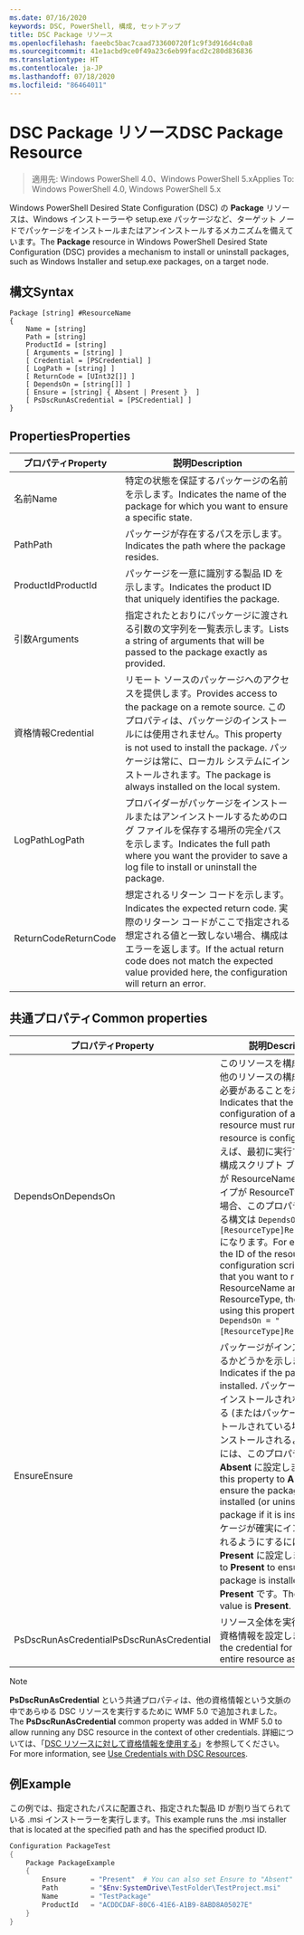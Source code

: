 ```yaml
---
ms.date: 07/16/2020
keywords: DSC, PowerShell, 構成, セットアップ
title: DSC Package リソース
ms.openlocfilehash: faeebc5bac7caad733600720f1c9f3d916d4c0a8
ms.sourcegitcommit: 41e1acbd9ce0f49a23c6eb99facd2c280d836836
ms.translationtype: HT
ms.contentlocale: ja-JP
ms.lasthandoff: 07/18/2020
ms.locfileid: "86464011"
---
```

# <a name="dsc-package-resource"></a><span data-ttu-id="cc018-103">DSC Package リソース</span><span class="sxs-lookup"><span data-stu-id="cc018-103">DSC Package Resource</span></span>

> <span data-ttu-id="cc018-104">適用先: Windows PowerShell 4.0、Windows PowerShell 5.x</span><span class="sxs-lookup"><span data-stu-id="cc018-104">Applies To: Windows PowerShell 4.0, Windows PowerShell 5.x</span></span>

<span data-ttu-id="cc018-105">Windows PowerShell Desired State Configuration (DSC) の **Package** リソースは、Windows インストーラーや setup.exe パッケージなど、ターゲット ノードでパッケージをインストールまたはアンインストールするメカニズムを備えています。</span><span class="sxs-lookup"><span data-stu-id="cc018-105">The **Package** resource in Windows PowerShell Desired State Configuration (DSC) provides a mechanism to install or uninstall packages, such as Windows Installer and setup.exe packages, on a target node.</span></span>

## <a name="syntax"></a><span data-ttu-id="cc018-106">構文</span><span class="sxs-lookup"><span data-stu-id="cc018-106">Syntax</span></span>

```Syntax
Package [string] #ResourceName
{
    Name = [string]
    Path = [string]
    ProductId = [string]
    [ Arguments = [string] ]
    [ Credential = [PSCredential] ]
    [ LogPath = [string] ]
    [ ReturnCode = [UInt32[]] ]
    [ DependsOn = [string[]] ]
    [ Ensure = [string] { Absent | Present }  ]
    [ PsDscRunAsCredential = [PSCredential] ]
}
```

## <a name="properties"></a><span data-ttu-id="cc018-107">Properties</span><span class="sxs-lookup"><span data-stu-id="cc018-107">Properties</span></span>

|<span data-ttu-id="cc018-108">プロパティ</span><span class="sxs-lookup"><span data-stu-id="cc018-108">Property</span></span> |<span data-ttu-id="cc018-109">説明</span><span class="sxs-lookup"><span data-stu-id="cc018-109">Description</span></span> |
|---|---|
|<span data-ttu-id="cc018-110">名前</span><span class="sxs-lookup"><span data-stu-id="cc018-110">Name</span></span> |<span data-ttu-id="cc018-111">特定の状態を保証するパッケージの名前を示します。</span><span class="sxs-lookup"><span data-stu-id="cc018-111">Indicates the name of the package for which you want to ensure a specific state.</span></span> |
|<span data-ttu-id="cc018-112">Path</span><span class="sxs-lookup"><span data-stu-id="cc018-112">Path</span></span> |<span data-ttu-id="cc018-113">パッケージが存在するパスを示します。</span><span class="sxs-lookup"><span data-stu-id="cc018-113">Indicates the path where the package resides.</span></span> |
|<span data-ttu-id="cc018-114">ProductId</span><span class="sxs-lookup"><span data-stu-id="cc018-114">ProductId</span></span> |<span data-ttu-id="cc018-115">パッケージを一意に識別する製品 ID を示します。</span><span class="sxs-lookup"><span data-stu-id="cc018-115">Indicates the product ID that uniquely identifies the package.</span></span> |
|<span data-ttu-id="cc018-116">引数</span><span class="sxs-lookup"><span data-stu-id="cc018-116">Arguments</span></span> |<span data-ttu-id="cc018-117">指定されたとおりにパッケージに渡される引数の文字列を一覧表示します。</span><span class="sxs-lookup"><span data-stu-id="cc018-117">Lists a string of arguments that will be passed to the package exactly as provided.</span></span> |
|<span data-ttu-id="cc018-118">資格情報</span><span class="sxs-lookup"><span data-stu-id="cc018-118">Credential</span></span> |<span data-ttu-id="cc018-119">リモート ソースのパッケージへのアクセスを提供します。</span><span class="sxs-lookup"><span data-stu-id="cc018-119">Provides access to the package on a remote source.</span></span> <span data-ttu-id="cc018-120">このプロパティは、パッケージのインストールには使用されません。</span><span class="sxs-lookup"><span data-stu-id="cc018-120">This property is not used to install the package.</span></span> <span data-ttu-id="cc018-121">パッケージは常に、ローカル システムにインストールされます。</span><span class="sxs-lookup"><span data-stu-id="cc018-121">The package is always installed on the local system.</span></span> |
|<span data-ttu-id="cc018-122">LogPath</span><span class="sxs-lookup"><span data-stu-id="cc018-122">LogPath</span></span> |<span data-ttu-id="cc018-123">プロバイダーがパッケージをインストールまたはアンインストールするためのログ ファイルを保存する場所の完全パスを示します。</span><span class="sxs-lookup"><span data-stu-id="cc018-123">Indicates the full path where you want the provider to save a log file to install or uninstall the package.</span></span> |
|<span data-ttu-id="cc018-124">ReturnCode</span><span class="sxs-lookup"><span data-stu-id="cc018-124">ReturnCode</span></span> |<span data-ttu-id="cc018-125">想定されるリターン コードを示します。</span><span class="sxs-lookup"><span data-stu-id="cc018-125">Indicates the expected return code.</span></span> <span data-ttu-id="cc018-126">実際のリターン コードがここで指定される想定される値と一致しない場合、構成はエラーを返します。</span><span class="sxs-lookup"><span data-stu-id="cc018-126">If the actual return code does not match the expected value provided here, the configuration will return an error.</span></span> |

## <a name="common-properties"></a><span data-ttu-id="cc018-127">共通プロパティ</span><span class="sxs-lookup"><span data-stu-id="cc018-127">Common properties</span></span>

|<span data-ttu-id="cc018-128">プロパティ</span><span class="sxs-lookup"><span data-stu-id="cc018-128">Property</span></span> |<span data-ttu-id="cc018-129">説明</span><span class="sxs-lookup"><span data-stu-id="cc018-129">Description</span></span> |
|---|---|
|<span data-ttu-id="cc018-130">DependsOn</span><span class="sxs-lookup"><span data-stu-id="cc018-130">DependsOn</span></span> |<span data-ttu-id="cc018-131">このリソースを構成する前に、他のリソースの構成を実行する必要があることを示します。</span><span class="sxs-lookup"><span data-stu-id="cc018-131">Indicates that the configuration of another resource must run before this resource is configured.</span></span> <span data-ttu-id="cc018-132">たとえば、最初に実行するリソース構成スクリプト ブロックの ID が ResourceName で、そのタイプが ResourceType である場合、このプロパティを使用する構文は `DependsOn = "[ResourceType]ResourceName"` になります。</span><span class="sxs-lookup"><span data-stu-id="cc018-132">For example, if the ID of the resource configuration script block that you want to run first is ResourceName and its type is ResourceType, the syntax for using this property is `DependsOn = "[ResourceType]ResourceName"`.</span></span> |
|<span data-ttu-id="cc018-133">Ensure</span><span class="sxs-lookup"><span data-stu-id="cc018-133">Ensure</span></span> |<span data-ttu-id="cc018-134">パッケージがインストールされるかどうかを示します。</span><span class="sxs-lookup"><span data-stu-id="cc018-134">Indicates if the package is installed.</span></span> <span data-ttu-id="cc018-135">パッケージが確実にインストールされないようにする (またはパッケージがインストールされている場合はアンインストールされるようにする) には、このプロパティを **Absent** に設定します。</span><span class="sxs-lookup"><span data-stu-id="cc018-135">Set this property to **Absent** to ensure the package is not installed (or uninstall the package if it is installed).</span></span> <span data-ttu-id="cc018-136">パッケージが確実にインストールされるようにするには、これを **Present** に設定します。</span><span class="sxs-lookup"><span data-stu-id="cc018-136">Set it to **Present** to ensure the package is installed.</span></span> <span data-ttu-id="cc018-137">既定値は **Present** です。</span><span class="sxs-lookup"><span data-stu-id="cc018-137">The default value is **Present**.</span></span> |
|<span data-ttu-id="cc018-138">PsDscRunAsCredential</span><span class="sxs-lookup"><span data-stu-id="cc018-138">PsDscRunAsCredential</span></span> |<span data-ttu-id="cc018-139">リソース全体を実行するための資格情報を設定します。</span><span class="sxs-lookup"><span data-stu-id="cc018-139">Sets the credential for running the entire resource as.</span></span> |

> [!NOTE]
> <span data-ttu-id="cc018-140">**PsDscRunAsCredential** という共通プロパティは、他の資格情報という文脈の中であらゆる DSC リソースを実行するために WMF 5.0 で追加されました。</span><span class="sxs-lookup"><span data-stu-id="cc018-140">The **PsDscRunAsCredential** common property was added in WMF 5.0 to allow running any DSC resource in the context of other credentials.</span></span> <span data-ttu-id="cc018-141">詳細については、「[DSC リソースに対して資格情報を使用する](../../../configurations/runasuser.md)」を参照してください。</span><span class="sxs-lookup"><span data-stu-id="cc018-141">For more information, see [Use Credentials with DSC Resources](../../../configurations/runasuser.md).</span></span>

## <a name="example"></a><span data-ttu-id="cc018-142">例</span><span class="sxs-lookup"><span data-stu-id="cc018-142">Example</span></span>

<span data-ttu-id="cc018-143">この例では、指定されたパスに配置され、指定された製品 ID が割り当てられている .msi インストーラーを実行します。</span><span class="sxs-lookup"><span data-stu-id="cc018-143">This example runs the .msi installer that is located at the specified path and has the specified product ID.</span></span>

```powershell
Configuration PackageTest
{
    Package PackageExample
    {
        Ensure      = "Present"  # You can also set Ensure to "Absent"
        Path        = "$Env:SystemDrive\TestFolder\TestProject.msi"
        Name        = "TestPackage"
        ProductId   = "ACDDCDAF-80C6-41E6-A1B9-8ABD8A05027E"
    }
}
```
